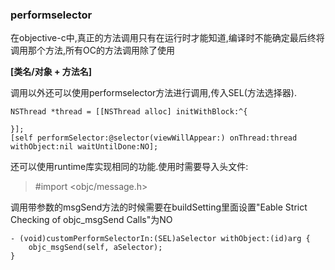 ### performselector

在objective-c中,真正的方法调用只有在运行时才能知道,编译时不能确定最后终将调用那个方法,所有OC的方法调用除了使用

**[类名/对象 + 方法名]**

调用以外还可以使用performselector方法进行调用,传入SEL(方法选择器).
```
NSThread *thread = [[NSThread alloc] initWithBlock:^{
    
}];
[self performSelector:@selector(viewWillAppear:) onThread:thread withObject:nil waitUntilDone:NO];
```
还可以使用runtime库实现相同的功能.使用时需要导入头文件:
> #import <objc/message.h>

调用带参数的msgSend方法的时候需要在buildSetting里面设置"Eable Strict Checking of objc_msgSend Calls"为NO
```
- (void)customPerformSelectorIn:(SEL)aSelector withObject:(id)arg {
    objc_msgSend(self, aSelector);
}
```